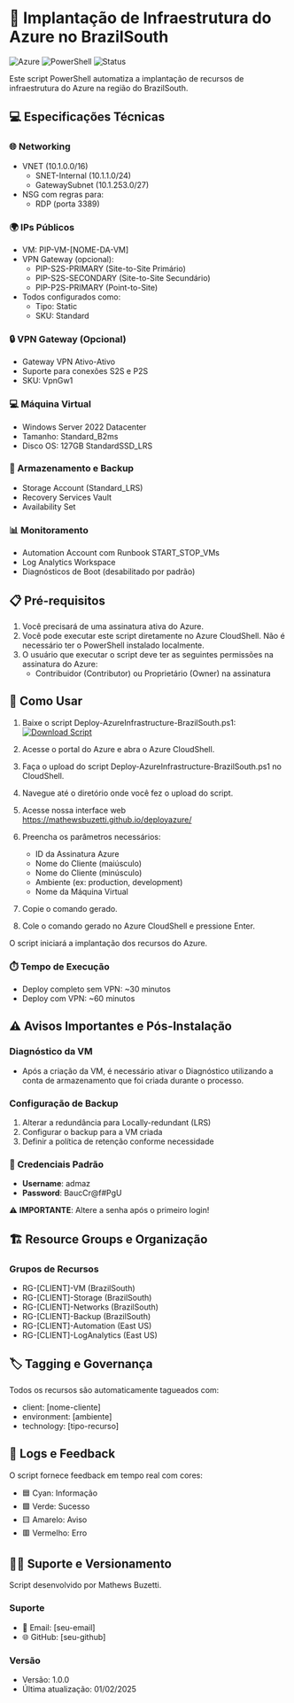 # 🚀 Implantação de Infraestrutura do Azure no BrazilSouth

![Azure](https://img.shields.io/badge/Azure-blue?style=flat-square&logo=microsoftazure)
![PowerShell](https://img.shields.io/badge/PowerShell-5391FE?style=flat-square&logo=powershell&logoColor=white)
![Status](https://img.shields.io/badge/Status-Production-green?style=flat-square)

Este script PowerShell automatiza a implantação de recursos de infraestrutura do Azure na região do BrazilSouth.

## 💻 Especificações Técnicas

### 🌐 Networking
* VNET (10.1.0.0/16)
  * SNET-Internal (10.1.1.0/24)
  * GatewaySubnet (10.1.253.0/27)
* NSG com regras para:
  * RDP (porta 3389)

### 🌍 IPs Públicos
* VM: PIP-VM-[NOME-DA-VM]
* VPN Gateway (opcional):
  * PIP-S2S-PRIMARY (Site-to-Site Primário)
  * PIP-S2S-SECONDARY (Site-to-Site Secundário)
  * PIP-P2S-PRIMARY (Point-to-Site)
* Todos configurados como:
  * Tipo: Static
  * SKU: Standard

### 🔒 VPN Gateway (Opcional)
* Gateway VPN Ativo-Ativo
* Suporte para conexões S2S e P2S
* SKU: VpnGw1

### 💻 Máquina Virtual
* Windows Server 2022 Datacenter
* Tamanho: Standard_B2ms
* Disco OS: 127GB StandardSSD_LRS

### 💾 Armazenamento e Backup
* Storage Account (Standard_LRS)
* Recovery Services Vault
* Availability Set

### 📊 Monitoramento
* Automation Account com Runbook START_STOP_VMs
* Log Analytics Workspace
* Diagnósticos de Boot (desabilitado por padrão)

## 📋 Pré-requisitos

1. Você precisará de uma assinatura ativa do Azure.
2. Você pode executar este script diretamente no Azure CloudShell. Não é necessário ter o PowerShell instalado localmente.
3. O usuário que executar o script deve ter as seguintes permissões na assinatura do Azure:
   - Contribuidor (Contributor) ou Proprietário (Owner) na assinatura

## 🚀 Como Usar

1. Baixe o script Deploy-AzureInfrastructure-BrazilSouth.ps1:
   [![Download Script](https://img.shields.io/badge/Download%20Script-blue?style=flat-square)](https://github.com/mathewsbuzetti/deployazure/blob/main/Deploy-AzureInfrastructure-BrazilSouth.ps1)

2. Acesse o portal do Azure e abra o Azure CloudShell.

3. Faça o upload do script Deploy-AzureInfrastructure-BrazilSouth.ps1 no CloudShell.

4. Navegue até o diretório onde você fez o upload do script.

5. Acesse nossa interface web https://mathewsbuzetti.github.io/deployazure/

6. Preencha os parâmetros necessários:
   - ID da Assinatura Azure
   - Nome do Cliente (maiúsculo)
   - Nome do Cliente (minúsculo)
   - Ambiente (ex: production, development)
   - Nome da Máquina Virtual

7. Copie o comando gerado.

8. Cole o comando gerado no Azure CloudShell e pressione Enter.

O script iniciará a implantação dos recursos do Azure.

### ⏱️ Tempo de Execução
- Deploy completo sem VPN: ~30 minutos
- Deploy com VPN: ~60 minutos

## ⚠️ Avisos Importantes e Pós-Instalação

### Diagnóstico da VM
- Após a criação da VM, é necessário ativar o Diagnóstico utilizando a conta de armazenamento que foi criada durante o processo.

### Configuração de Backup
1. Alterar a redundância para Locally-redundant (LRS)
2. Configurar o backup para a VM criada
3. Definir a política de retenção conforme necessidade

### 🔐 Credenciais Padrão
- **Username**: admaz
- **Password**: BaucCr@f#PgU

⚠️ **IMPORTANTE**: Altere a senha após o primeiro login!

## 🏗️ Resource Groups e Organização

### Grupos de Recursos
- RG-[CLIENT]-VM (BrazilSouth)
- RG-[CLIENT]-Storage (BrazilSouth)
- RG-[CLIENT]-Networks (BrazilSouth)
- RG-[CLIENT]-Backup (BrazilSouth)
- RG-[CLIENT]-Automation (East US) 
- RG-[CLIENT]-LogAnalytics (East US)

## 🏷️ Tagging e Governança

Todos os recursos são automaticamente tagueados com:
- client: [nome-cliente]
- environment: [ambiente]
- technology: [tipo-recurso]

## 🔄 Logs e Feedback

O script fornece feedback em tempo real com cores:
- 🟦 Cyan: Informação
- 🟩 Verde: Sucesso
- 🟨 Amarelo: Aviso
- 🟥 Vermelho: Erro

## 👨‍💻 Suporte e Versionamento

Script desenvolvido por Mathews Buzetti.

### Suporte
- 📧 Email: [seu-email]
- 🌐 GitHub: [seu-github]

### Versão
- Versão: 1.0.0
- Última atualização: 01/02/2025
